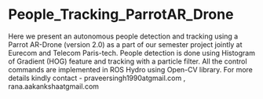 # People_Tracking_ParrotAR_Drone
Here we present an autonomous people detection and tracking using a Parrot AR-Drone (version 2.0) as a part of our semester project jointly at Eurecom and Telecom Paris-tech. People detection is done using Histogram of Gradient (HOG) feature and tracking with a particle filter. All the control commands are implemented in ROS Hydro using Open-CV library. For more details kindly contact - praveersingh1990atgmail.com , rana.aakankshaatgmail.com
